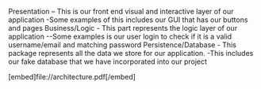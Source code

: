 Presentation – This is our front end visual and interactive layer of our application
	-Some examples of this includes our GUI that has our buttons and pages
Business/Logic - This part represents the logic layer of our application
	--Some examples is our user login to check if it is a valid username/email and matching password
Persistence/Database - This package represents all the data we store for our application.
	-This includes our fake database that we have incorporated into our project 


[embed]file://architecture.pdf[/embed]

